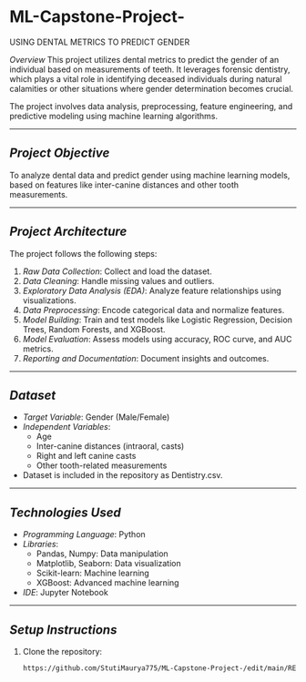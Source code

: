 # ML-Capstone-Project-
USING DENTAL METRICS TO PREDICT GENDER

*Overview*
This project utilizes dental metrics to predict the gender of an individual based on measurements of teeth. It leverages forensic dentistry, which plays a vital role in identifying deceased individuals during natural calamities or other situations where gender determination becomes crucial. 

The project involves data analysis, preprocessing, feature engineering, and predictive modeling using machine learning algorithms.

---

## *Project Objective*
To analyze dental data and predict gender using machine learning models, based on features like inter-canine distances and other tooth measurements.

---

## *Project Architecture*
The project follows the following steps:
1. *Raw Data Collection*: Collect and load the dataset.
2. *Data Cleaning*: Handle missing values and outliers.
3. *Exploratory Data Analysis (EDA)*: Analyze feature relationships using visualizations.
4. *Data Preprocessing*: Encode categorical data and normalize features.
5. *Model Building*: Train and test models like Logistic Regression, Decision Trees, Random Forests, and XGBoost.
6. *Model Evaluation*: Assess models using accuracy, ROC curve, and AUC metrics.
7. *Reporting and Documentation*: Document insights and outcomes.

---

## *Dataset*
- *Target Variable*: Gender (Male/Female)
- *Independent Variables*:
  - Age
  - Inter-canine distances (intraoral, casts)
  - Right and left canine casts
  - Other tooth-related measurements
- Dataset is included in the repository as Dentistry.csv.

---

## *Technologies Used*
- *Programming Language*: Python
- *Libraries*:
  - Pandas, Numpy: Data manipulation
  - Matplotlib, Seaborn: Data visualization
  - Scikit-learn: Machine learning
  - XGBoost: Advanced machine learning
- *IDE*: Jupyter Notebook

---

## *Setup Instructions*
1. Clone the repository:
   ```bash
   https://github.com/StutiMaurya775/ML-Capstone-Project-/edit/main/README.md
